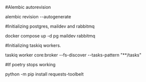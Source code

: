 #Alembic autorevision

alembic revision --autogenerate

#Initializing postgres, maildev and rabbitmq

docker compose up -d pg maildev rabbitmq

#Initializing taskiq workers.

taskiq worker core:broker --fs-discover --tasks-pattern "**/tasks"

#If poetry stops working

python -m pip install requests-toolbelt 

